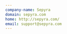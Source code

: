 ```yaml
---
company-name: Sepyra
domain: sepyra.com
home: http://sepyra.com/
email: support@sepyra.com
---
```




